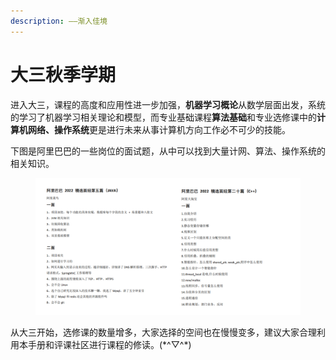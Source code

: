 ```yaml
---
description: ——渐入佳境
---
```


# 大三秋季学期

进入大三，课程的高度和应用性进一步加强，**机器学习概论**从数学层面出发，系统的学习了机器学习相关理论和模型，而专业基础课程**算法基础**和专业选修课中的**计算机网络、操作系统**更是进行未来从事计算机方向工作必不可少的技能。

下图是阿里巴巴的一些岗位的面试题，从中可以找到大量计网、算法、操作系统的相关知识。

<figure><img src="../../.gitbook/assets/image (4) (1) (1).png" alt=""><figcaption></figcaption></figure>

从大三开始，选修课的数量增多，大家选择的空间也在慢慢变多，建议大家合理利用本手册和评课社区进行课程的修读。(\*^▽^\*)
